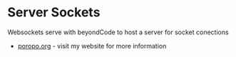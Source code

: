 # Server Sockets
Websockets serve with beyondCode to host a server for socket conections



- [poropo.org](https://poropo.org) - visit my website for more information

   

